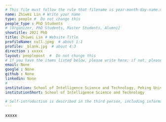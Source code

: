 ```yaml
---
# This file must follow the rule that filename is year-month-day-name.md .
name: Zhiwei Lin # Write your name
type: people #  Do not change this
people_type : PhD Students
# [Organizer, PhD Students, Master Students, Alumni]
showtitle: 2021 PhD
title: Zhiwei Lin # Website Title
profileName: null.jpeg  # about 1:1
profile: _blank.jpg  # about 4:3
direction : xxxxx
layout: peoplepost  #  Do not change this
# if you have the items listed below, please write here; if not, please write None.
email: None
google : None
github : None
linkedin: None
# 
institution: School of Intelligence Science and Technology, Peking University
institutionShort: School of Intelligence Science and Technology

# Self-introduction is described in the third person, including information such as educational experience
---
```


xxxxx

